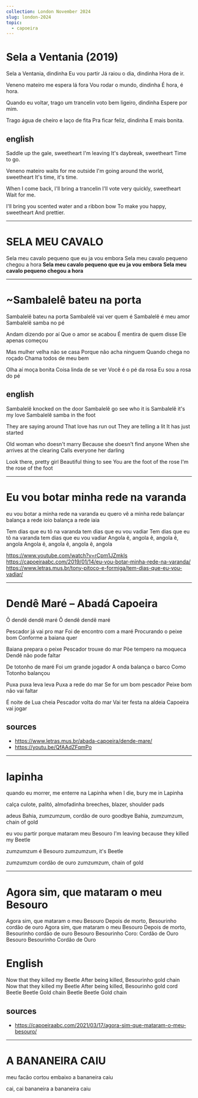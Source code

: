 ```yaml
---
collection: London November 2024
slug: london-2024
topic:
  - capoeira
---
```

# Sela a Ventania (2019)

Sela a Ventania, dindinha
Eu vou partir
Já raiou o dia, dindinha
Hora de ir.

Veneno mateiro me espera lá fora
Vou rodar o mundo, dindinha
É hora, é hora.

Quando eu voltar, trago um trancelin
voto bem ligeiro, dindinha
Espere por mim.

Trago água de cheiro e laço de fita
Pra ficar feliz, dindinha
E mais bonita.

## english

Saddle up the gale, sweetheart
I'm leaving
It's daybreak, sweetheart
Time to go.

Veneno mateiro waits for me outside
I'm going around the world, sweetheart
It's time, it's time.

When I come back, I'll bring a trancelin
I'll vote very quickly, sweetheart
Wait for me.

I'll bring you scented water and a ribbon bow
To make you happy, sweetheart
And prettier.

---

# SELA MEU CAVALO

Sela meu cavalo pequeno que eu ja vou embora
Sela meu cavalo pequeno chegou a hora
**Sela meu cavalo pequeno que eu ja vou embora** 
**Sela meu cavalo pequeno chegou a hora**

---

# ~Sambalelê bateu na porta

Sambalelê bateu na porta
Sambalelê vai ver quem é
Sambalelê é meu amor
Sambalelê samba no pé

Andam dizendo por aí
Que o amor se acabou
É mentira de quem disse
Ele apenas começou

Mas mulher velha não se casa
Porque não acha ninguem
Quando chega no roçado
Chama todos de meu bem

Olha aí moça bonita
Coisa linda de se ver
Você é o pé da rosa
Eu sou a rosa do pé

## english

Sambalelê knocked on the door
Sambalelê go see who it is
Sambalelê it's my love
Sambalelê samba in the foot

They are saying around
That love has run out
They are telling a lit
It has just started

Old woman who doesn't marry
Because she doesn't find anyone
When she arrives at the clearing
Calls everyone her darling

Look there, pretty girl
Beautiful thing to see
You are the foot of the rose
I'm the rose of the foot

---

# Eu vou botar minha rede na varanda

eu vou botar a minha rede na varanda
eu quero vê a minha rede balançar
balança a rede ioio
balança a rede iaia

Tem dias que eu tô na varanda
tem dias que eu vou vadiar
Tem dias que eu tô na varanda
tem dias que eu vou vadiar
Angola ê, angola ê, angola ê, angola
Angola ê, angola ê, angola ê, angola

https://www.youtube.com/watch?v=rCpm1JZmkls
https://capoeiraabc.com/2019/01/14/eu-vou-botar-minha-rede-na-varanda/
https://www.letras.mus.br/tony-pitoco-e-formiga/tem-dias-que-eu-vou-vadiar/

---

# Dendê Maré – Abadá Capoeira

Ô dendê dendê maré
Ô dendê dendê maré

Pescador já vai pro mar
Foi de encontro com a maré
Procurando o peixe bom
Conforme a baiana quer

Baiana prepara o peixe
Pescador trouxe do mar
Põe tempero na moqueca
Dendê não pode faltar

De totonho de maré
Foi um grande jogador
A onda balança o barco
Como Totonho balançou

Puxa puxa leva leva
Puxa a rede do mar
Se for um bom pescador
Peixe bom não vai faltar

É noite de Lua cheia
Pescador volta do mar
Vai ter festa na aldeia
Capoeira vai jogar


## sources
- https://www.letras.mus.br/abada-capoeira/dende-mare/
- https://youtu.be/QfAAdZFqmPo

---

# lapinha

quando eu morrer, me enterre na Lapinha
when I die, bury me in Lapinha

calça culote, palitó, almofadinha
breeches, blazer, shoulder pads



adeus Bahia, zumzumzum, cordão de ouro
goodbye Bahia, zumzumzum, chain of gold

eu vou partir porque mataram meu Besouro
I'm leaving because they killed my Beetle



zumzumzum é Besouro
zumzumzum, it's Beetle

zumzumzum cordão de ouro
zumzumzum, chain of gold

---

# Agora sim, que mataram o meu Besouro

Agora sim, que mataram o meu Besouro
Depois de morto, Besourinho cordão de ouro
Agora sim, que mataram o meu Besouro
Depois de morto, Besourinho cordão de ouro
Besouro Besourinho
Coro: Cordão de Ouro
Besouro Besourinho
Cordão de Ouro
 
# English
Now that they killed my Beetle
After being killed, Besourinho gold chain
Now that they killed my Beetle
After being killed, Besourinho gold cord
Beetle Beetle
Gold chain
Beetle Beetle
Gold chain

## sources
- https://capoeiraabc.com/2021/03/17/agora-sim-que-mataram-o-meu-besouro/

---

# A BANANEIRA CAIU

meu facão cortou embaixo
a bananeira caiu

cai, cai bananeira
a bananeira caiu
